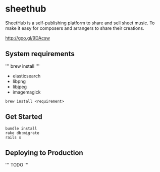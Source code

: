sheethub
========
SheetHub is a self-publishing platform to share and sell sheet music.
To make it easy for composers and arrangers to share their creations.

http://goo.gl/9DAcsw

## System requirements
'''
brew install <requirement>
'''

- elasticsearch
- libpng
- libjpeg
- imagemagick

```
brew install <requirement>
```

## Get Started

```
bundle install
rake db:migrate
rails s
```

## Deploying to Production
'''
TODO
'''
